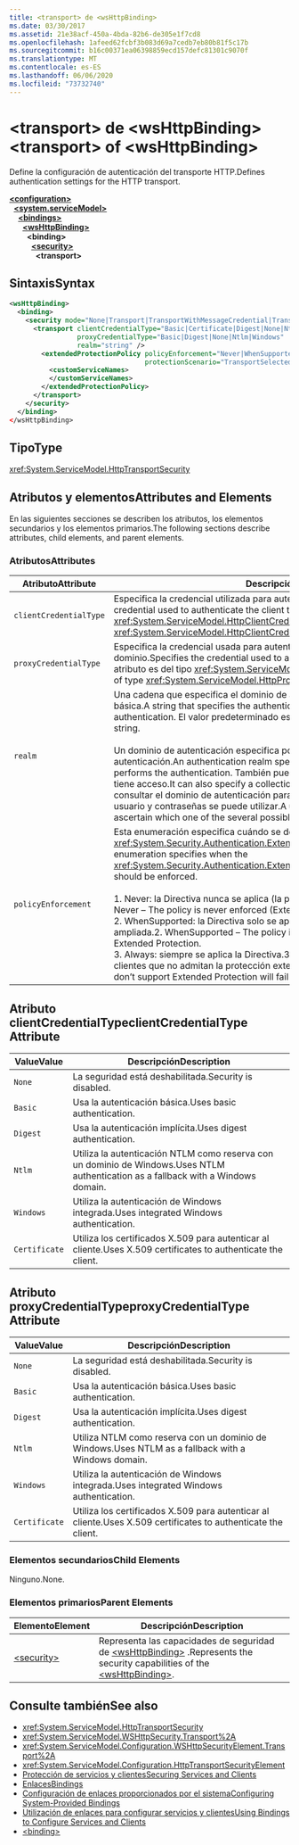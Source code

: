 ```yaml
---
title: <transport> de <wsHttpBinding>
ms.date: 03/30/2017
ms.assetid: 21e38acf-450a-4bda-82b6-de305e1f7cd8
ms.openlocfilehash: 1afeed62fcbf3b083d69a7cedb7eb80b81f5c17b
ms.sourcegitcommit: b16c00371ea06398859ecd157defc81301c9070f
ms.translationtype: MT
ms.contentlocale: es-ES
ms.lasthandoff: 06/06/2020
ms.locfileid: "73732740"
---
```

# <a name="transport-of-wshttpbinding"></a><span data-ttu-id="25e12-102">\<transport> de \<wsHttpBinding></span><span class="sxs-lookup"><span data-stu-id="25e12-102">\<transport> of \<wsHttpBinding></span></span>

<span data-ttu-id="25e12-103">Define la configuración de autenticación del transporte HTTP.</span><span class="sxs-lookup"><span data-stu-id="25e12-103">Defines authentication settings for the HTTP transport.</span></span>

[**\<configuration>**](../configuration-element.md)\
&nbsp;&nbsp;[**\<system.serviceModel>**](system-servicemodel.md)\
&nbsp;&nbsp;&nbsp;&nbsp;[**\<bindings>**](bindings.md)\
&nbsp;&nbsp;&nbsp;&nbsp;&nbsp;&nbsp;[**\<wsHttpBinding>**](wshttpbinding.md)\
&nbsp;&nbsp;&nbsp;&nbsp;&nbsp;&nbsp;&nbsp;&nbsp;**\<binding>**\
&nbsp;&nbsp;&nbsp;&nbsp;&nbsp;&nbsp;&nbsp;&nbsp;&nbsp;&nbsp;[**\<security>**](security-of-wshttpbinding.md)\
&nbsp;&nbsp;&nbsp;&nbsp;&nbsp;&nbsp;&nbsp;&nbsp;&nbsp;&nbsp;&nbsp;&nbsp;**\<transport>**  

## <a name="syntax"></a><span data-ttu-id="25e12-104">Sintaxis</span><span class="sxs-lookup"><span data-stu-id="25e12-104">Syntax</span></span>

```xml
<wsHttpBinding>
  <binding>
    <security mode="None|Transport|TransportWithMessageCredential|TransportCredentialOnly">
      <transport clientCredentialType="Basic|Certificate|Digest|None|Ntlm|Windows"
                 proxyCredentialType="Basic|Digest|None|Ntlm|Windows"
                 realm="string" />
        <extendedProtectionPolicy policyEnforcement="Never|WhenSupported|Always"
                                  protectionScenario="TransportSelected|TrustedProxy">
          <customServiceNames>
          </customServiceNames>
        </extendedProtectionPolicy>
      </transport>
    </security>
  </binding>
</wsHttpBinding>
```

## <a name="type"></a><span data-ttu-id="25e12-105">Tipo</span><span class="sxs-lookup"><span data-stu-id="25e12-105">Type</span></span>

<xref:System.ServiceModel.HttpTransportSecurity>

## <a name="attributes-and-elements"></a><span data-ttu-id="25e12-106">Atributos y elementos</span><span class="sxs-lookup"><span data-stu-id="25e12-106">Attributes and Elements</span></span>

<span data-ttu-id="25e12-107">En las siguientes secciones se describen los atributos, los elementos secundarios y los elementos primarios.</span><span class="sxs-lookup"><span data-stu-id="25e12-107">The following sections describe attributes, child elements, and parent elements.</span></span>

### <a name="attributes"></a><span data-ttu-id="25e12-108">Atributos</span><span class="sxs-lookup"><span data-stu-id="25e12-108">Attributes</span></span>

|<span data-ttu-id="25e12-109">Atributo</span><span class="sxs-lookup"><span data-stu-id="25e12-109">Attribute</span></span>|<span data-ttu-id="25e12-110">Descripción</span><span class="sxs-lookup"><span data-stu-id="25e12-110">Description</span></span>|
|---------------|-----------------|
|`clientCredentialType`|<span data-ttu-id="25e12-111">Especifica la credencial utilizada para autenticar el cliente al servicio.</span><span class="sxs-lookup"><span data-stu-id="25e12-111">Specifies the credential used to authenticate the client to the service.</span></span> <span data-ttu-id="25e12-112">Este atributo es del tipo <xref:System.ServiceModel.HttpClientCredentialType>.</span><span class="sxs-lookup"><span data-stu-id="25e12-112">This attribute is of type <xref:System.ServiceModel.HttpClientCredentialType>.</span></span>|
|`proxyCredentialType`|<span data-ttu-id="25e12-113">Especifica la credencial usada para autenticar al cliente en un proxy del dominio.</span><span class="sxs-lookup"><span data-stu-id="25e12-113">Specifies the credential used to authenticate the client to a domain proxy.</span></span> <span data-ttu-id="25e12-114">Este atributo es del tipo <xref:System.ServiceModel.HttpProxyCredentialType>.</span><span class="sxs-lookup"><span data-stu-id="25e12-114">This attribute is of type <xref:System.ServiceModel.HttpProxyCredentialType>.</span></span>|
|`realm`|<span data-ttu-id="25e12-115">Una cadena que especifica el dominio de autenticación para autenticación implícita o básica.</span><span class="sxs-lookup"><span data-stu-id="25e12-115">A string that specifies the authentication realm for digest or basic authentication.</span></span> <span data-ttu-id="25e12-116">El valor predeterminado es una cadena vacía.</span><span class="sxs-lookup"><span data-stu-id="25e12-116">The default is an empty string.</span></span><br /><br /> <span data-ttu-id="25e12-117">Un dominio de autenticación especifica por lo menos el nombre del host que realiza la autenticación.</span><span class="sxs-lookup"><span data-stu-id="25e12-117">An authentication realm specifies at least the name of the host that performs the authentication.</span></span> <span data-ttu-id="25e12-118">También puede especificar una colección de usuarios que tiene acceso.</span><span class="sxs-lookup"><span data-stu-id="25e12-118">It can also specify a collection of users that has access.</span></span> <span data-ttu-id="25e12-119">Un usuario puede consultar el dominio de autenticación para determinar cuál de los posibles nombres de usuario y contraseñas se puede utilizar.</span><span class="sxs-lookup"><span data-stu-id="25e12-119">A user can query the authentication realm to ascertain which one of the several possible usernames and passwords can be used.</span></span>|
|`policyEnforcement`|<span data-ttu-id="25e12-120">Esta enumeración especifica cuándo se debe aplicar <xref:System.Security.Authentication.ExtendedProtection.ExtendedProtectionPolicy>.</span><span class="sxs-lookup"><span data-stu-id="25e12-120">This enumeration specifies when the <xref:System.Security.Authentication.ExtendedProtection.ExtendedProtectionPolicy> should be enforced.</span></span><br /><br /> <span data-ttu-id="25e12-121">1. Never: la Directiva nunca se aplica (la protección ampliada está deshabilitada).</span><span class="sxs-lookup"><span data-stu-id="25e12-121">1.  Never – The policy is never enforced (Extended Protection is disabled).</span></span><br /><span data-ttu-id="25e12-122">2. WhenSupported: la Directiva solo se aplica si el cliente admite la protección ampliada.</span><span class="sxs-lookup"><span data-stu-id="25e12-122">2.  WhenSupported – The policy is enforced only if the client supports Extended Protection.</span></span><br /><span data-ttu-id="25e12-123">3. Always: siempre se aplica la Directiva.</span><span class="sxs-lookup"><span data-stu-id="25e12-123">3.  Always – The policy is always enforced.</span></span> <span data-ttu-id="25e12-124">Los clientes que no admitan la protección extendida no podrán autenticarse.</span><span class="sxs-lookup"><span data-stu-id="25e12-124">Clients which don’t support Extended Protection will fail to authenticate.</span></span>|

## <a name="clientcredentialtype-attribute"></a><span data-ttu-id="25e12-125">Atributo clientCredentialType</span><span class="sxs-lookup"><span data-stu-id="25e12-125">clientCredentialType Attribute</span></span>

|<span data-ttu-id="25e12-126">Value</span><span class="sxs-lookup"><span data-stu-id="25e12-126">Value</span></span>|<span data-ttu-id="25e12-127">Descripción</span><span class="sxs-lookup"><span data-stu-id="25e12-127">Description</span></span>|
|-----------|-----------------|
|`None`|<span data-ttu-id="25e12-128">La seguridad está deshabilitada.</span><span class="sxs-lookup"><span data-stu-id="25e12-128">Security is disabled.</span></span>|
|`Basic`|<span data-ttu-id="25e12-129">Usa la autenticación básica.</span><span class="sxs-lookup"><span data-stu-id="25e12-129">Uses basic authentication.</span></span>|
|`Digest`|<span data-ttu-id="25e12-130">Usa la autenticación implícita.</span><span class="sxs-lookup"><span data-stu-id="25e12-130">Uses digest authentication.</span></span>|
|`Ntlm`|<span data-ttu-id="25e12-131">Utiliza la autenticación NTLM como reserva con un dominio de Windows.</span><span class="sxs-lookup"><span data-stu-id="25e12-131">Uses NTLM authentication as a fallback with a Windows domain.</span></span>|
|`Windows`|<span data-ttu-id="25e12-132">Utiliza la autenticación de Windows integrada.</span><span class="sxs-lookup"><span data-stu-id="25e12-132">Uses integrated Windows authentication.</span></span>|
|`Certificate`|<span data-ttu-id="25e12-133">Utiliza los certificados X.509 para autenticar al cliente.</span><span class="sxs-lookup"><span data-stu-id="25e12-133">Uses X.509 certificates to authenticate the client.</span></span>|

## <a name="proxycredentialtype-attribute"></a><span data-ttu-id="25e12-134">Atributo proxyCredentialType</span><span class="sxs-lookup"><span data-stu-id="25e12-134">proxyCredentialType Attribute</span></span>

|<span data-ttu-id="25e12-135">Value</span><span class="sxs-lookup"><span data-stu-id="25e12-135">Value</span></span>|<span data-ttu-id="25e12-136">Descripción</span><span class="sxs-lookup"><span data-stu-id="25e12-136">Description</span></span>|
|-----------|-----------------|
|`None`|<span data-ttu-id="25e12-137">La seguridad está deshabilitada.</span><span class="sxs-lookup"><span data-stu-id="25e12-137">Security is disabled.</span></span>|
|`Basic`|<span data-ttu-id="25e12-138">Usa la autenticación básica.</span><span class="sxs-lookup"><span data-stu-id="25e12-138">Uses basic authentication.</span></span>|
|`Digest`|<span data-ttu-id="25e12-139">Usa la autenticación implícita.</span><span class="sxs-lookup"><span data-stu-id="25e12-139">Uses digest authentication.</span></span>|
|`Ntlm`|<span data-ttu-id="25e12-140">Utiliza NTLM como reserva con un dominio de Windows.</span><span class="sxs-lookup"><span data-stu-id="25e12-140">Uses NTLM as a fallback with a Windows domain.</span></span>|
|`Windows`|<span data-ttu-id="25e12-141">Utiliza la autenticación de Windows integrada.</span><span class="sxs-lookup"><span data-stu-id="25e12-141">Uses integrated Windows authentication.</span></span>|
|`Certificate`|<span data-ttu-id="25e12-142">Utiliza los certificados X.509 para autenticar al cliente.</span><span class="sxs-lookup"><span data-stu-id="25e12-142">Uses X.509 certificates to authenticate the client.</span></span>|

### <a name="child-elements"></a><span data-ttu-id="25e12-143">Elementos secundarios</span><span class="sxs-lookup"><span data-stu-id="25e12-143">Child Elements</span></span>

<span data-ttu-id="25e12-144">Ninguno.</span><span class="sxs-lookup"><span data-stu-id="25e12-144">None.</span></span>

### <a name="parent-elements"></a><span data-ttu-id="25e12-145">Elementos primarios</span><span class="sxs-lookup"><span data-stu-id="25e12-145">Parent Elements</span></span>

|<span data-ttu-id="25e12-146">Elemento</span><span class="sxs-lookup"><span data-stu-id="25e12-146">Element</span></span>|<span data-ttu-id="25e12-147">Descripción</span><span class="sxs-lookup"><span data-stu-id="25e12-147">Description</span></span>|
|-------------|-----------------|
|[\<security>](security-of-wshttpbinding.md)|<span data-ttu-id="25e12-148">Representa las capacidades de seguridad de [\<wsHttpBinding>](wshttpbinding.md) .</span><span class="sxs-lookup"><span data-stu-id="25e12-148">Represents the security capabilities of the [\<wsHttpBinding>](wshttpbinding.md).</span></span>|

## <a name="see-also"></a><span data-ttu-id="25e12-149">Consulte también</span><span class="sxs-lookup"><span data-stu-id="25e12-149">See also</span></span>

- <xref:System.ServiceModel.HttpTransportSecurity>
- <xref:System.ServiceModel.WSHttpSecurity.Transport%2A>
- <xref:System.ServiceModel.Configuration.WSHttpSecurityElement.Transport%2A>
- <xref:System.ServiceModel.Configuration.HttpTransportSecurityElement>
- [<span data-ttu-id="25e12-150">Protección de servicios y clientes</span><span class="sxs-lookup"><span data-stu-id="25e12-150">Securing Services and Clients</span></span>](../../../wcf/feature-details/securing-services-and-clients.md)
- [<span data-ttu-id="25e12-151">Enlaces</span><span class="sxs-lookup"><span data-stu-id="25e12-151">Bindings</span></span>](../../../wcf/bindings.md)
- [<span data-ttu-id="25e12-152">Configuración de enlaces proporcionados por el sistema</span><span class="sxs-lookup"><span data-stu-id="25e12-152">Configuring System-Provided Bindings</span></span>](../../../wcf/feature-details/configuring-system-provided-bindings.md)
- [<span data-ttu-id="25e12-153">Utilización de enlaces para configurar servicios y clientes</span><span class="sxs-lookup"><span data-stu-id="25e12-153">Using Bindings to Configure Services and Clients</span></span>](../../../wcf/using-bindings-to-configure-services-and-clients.md)
- [\<binding>](bindings.md)
